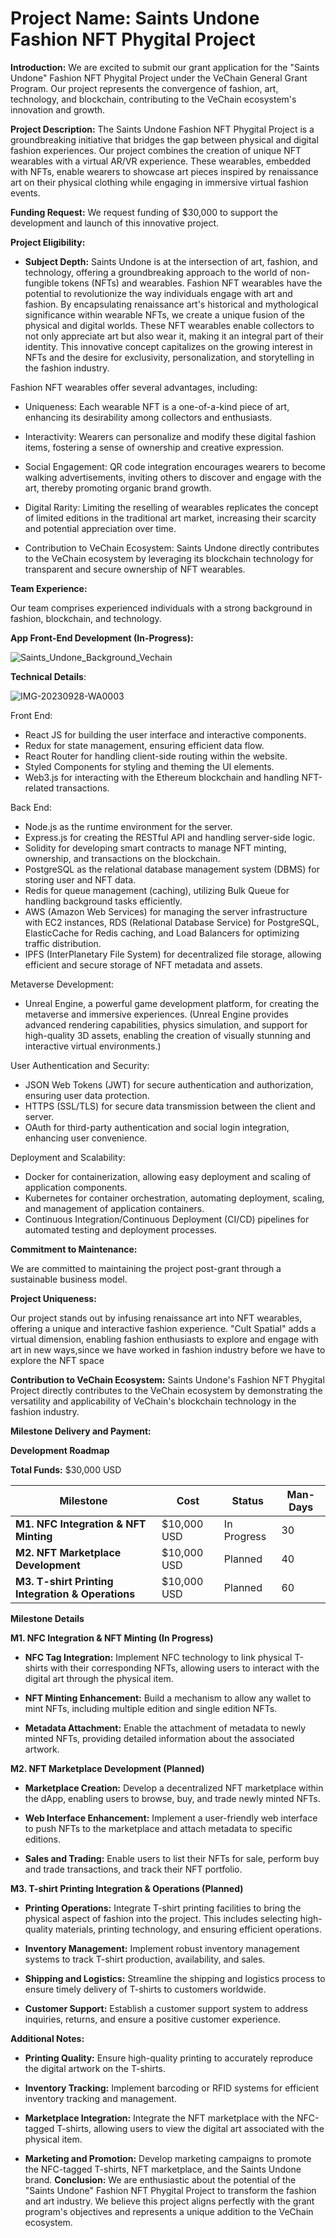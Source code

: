 # **Project Name:** Saints Undone Fashion NFT Phygital Project

**Introduction:** We are excited to submit our grant application for the "Saints Undone" Fashion NFT Phygital Project under the VeChain General Grant Program. Our project represents the convergence of fashion, art, technology, and blockchain, contributing to the VeChain ecosystem's innovation and growth.

**Project Description:** The Saints Undone Fashion NFT Phygital Project is a groundbreaking initiative that bridges the gap between physical and digital fashion experiences. Our project combines the creation of unique NFT wearables with a virtual AR/VR experience. These wearables, embedded with NFTs, enable wearers to showcase art pieces inspired by renaissance art on their physical clothing while engaging in immersive virtual fashion events.

**Funding Request:** We request funding of $30,000 to support the development and launch of this innovative project.

**Project Eligibility:**

-   **Subject Depth:**
Saints Undone is at the intersection of art, fashion, and technology, offering a groundbreaking approach to the world of non-fungible tokens (NFTs) and wearables. Fashion NFT wearables have the potential to revolutionize the way individuals engage with art and fashion. By encapsulating renaissance art's historical and mythological significance within wearable NFTs, we create a unique fusion of the physical and digital worlds. These NFT wearables enable collectors to not only appreciate art but also wear it, making it an integral part of their identity. This innovative concept capitalizes on the growing interest in NFTs and the desire for exclusivity, personalization, and storytelling in the fashion industry.

Fashion NFT wearables offer several advantages, including:

- Uniqueness: Each wearable NFT is a one-of-a-kind piece of art, enhancing its desirability among collectors and enthusiasts.

- Interactivity: Wearers can personalize and modify these digital fashion items, fostering a sense of ownership and creative expression.

- Social Engagement: QR code integration encourages wearers to become walking advertisements, inviting others to discover and engage with the art, thereby promoting organic brand growth.

- Digital Rarity: Limiting the reselling of wearables replicates the concept of limited editions in the traditional art market, increasing their scarcity and potential appreciation over time.

- Contribution to VeChain Ecosystem: Saints Undone directly contributes to the VeChain ecosystem by leveraging its blockchain technology for transparent and secure ownership of NFT wearables.
    
**Team Experience:** 

Our team comprises experienced individuals with a strong background in fashion, blockchain, and technology.

**App Front-End Development (In-Progress):**

![Saints_Undone_Background_Vechain](https://github.com/Pranav9931/grant-program/assets/64951792/e343acc3-e854-459e-9066-1a444c1af229)

**Technical Details**:

![IMG-20230928-WA0003](https://github.com/Pranav9931/grant-program/assets/146246333/ee532dd8-0f4b-4dfe-a1b7-fe27fe0e2a01)

Front End:

  - React JS for building the user interface and interactive components.
  - Redux for state management, ensuring efficient data flow.
  - React Router for handling client-side routing within the website.
  - Styled Components for styling and theming the UI elements.
  - Web3.js for interacting with the Ethereum blockchain and handling NFT-related transactions.

Back End:

- Node.js as the runtime environment for the server.
- Express.js for creating the RESTful API and handling server-side logic.
- Solidity for developing smart contracts to manage NFT minting, ownership, and transactions on the blockchain.
- PostgreSQL as the relational database management system (DBMS) for storing user and NFT data.
- Redis for queue management (caching), utilizing Bulk Queue for handling background tasks efficiently.
- AWS (Amazon Web Services) for managing the server infrastructure with EC2 instances, RDS (Relational Database Service) for PostgreSQL, ElasticCache for Redis caching, and Load Balancers for optimizing traffic distribution.
- IPFS (InterPlanetary File System) for decentralized file storage, allowing efficient and secure storage of NFT metadata and assets.

Metaverse Development:

- Unreal Engine, a powerful game development platform, for creating the metaverse and immersive experiences.
  (Unreal Engine provides advanced rendering capabilities, physics simulation, and support for high-quality 3D assets, enabling the creation of visually stunning and interactive virtual environments.)

User Authentication and Security:

- JSON Web Tokens (JWT) for secure authentication and authorization, ensuring user data protection.
- HTTPS (SSL/TLS) for secure data transmission between the client and server.
- OAuth for third-party authentication and social login integration, enhancing user convenience.

Deployment and Scalability:

- Docker for containerization, allowing easy deployment and scaling of application components.
- Kubernetes for container orchestration, automating deployment, scaling, and management of application containers.
- Continuous Integration/Continuous Deployment (CI/CD) pipelines for automated testing and deployment processes.
  
**Commitment to Maintenance:** 

We are committed to maintaining the project post-grant through a sustainable business model.

**Project Uniqueness:** 

Our project stands out by infusing renaissance art into NFT wearables, offering a unique and interactive fashion experience. "Cult Spatial" adds a virtual dimension, enabling fashion enthusiasts to explore and engage with art in new ways,since we have worked in fashion industry before we have to explore the NFT space

**Contribution to VeChain Ecosystem:** 
Saints Undone's Fashion NFT Phygital Project directly contributes to the VeChain ecosystem by demonstrating the versatility and applicability of VeChain's blockchain technology in the fashion industry.


**Milestone Delivery and Payment:**

**Development Roadmap**

**Total Funds:** $30,000 USD

| Milestone | Cost | Status | Man-Days |
|-----------|------|--------|----------|
| **M1. NFC Integration & NFT Minting** | $10,000 USD | In Progress | 30 |
| **M2. NFT Marketplace Development** | $10,000 USD | Planned | 40 |
| **M3. T-shirt Printing Integration & Operations** | $10,000 USD | Planned | 60 |

**Milestone Details**

**M1. NFC Integration & NFT Minting (In Progress)**

- **NFC Tag Integration:** Implement NFC technology to link physical T-shirts with their corresponding NFTs, allowing users to interact with the digital art through the physical item.

- **NFT Minting Enhancement:** Build a mechanism to allow any wallet to mint NFTs, including multiple edition and single edition NFTs.

- **Metadata Attachment:** Enable the attachment of metadata to newly minted NFTs, providing detailed information about the associated artwork.

**M2. NFT Marketplace Development (Planned)**

- **Marketplace Creation:** Develop a decentralized NFT marketplace within the dApp, enabling users to browse, buy, and trade newly minted NFTs.

- **Web Interface Enhancement:** Implement a user-friendly web interface to push NFTs to the marketplace and attach metadata to specific editions.

- **Sales and Trading:** Enable users to list their NFTs for sale, perform buy and trade transactions, and track their NFT portfolio.

**M3. T-shirt Printing Integration & Operations (Planned)**

- **Printing Operations:** Integrate T-shirt printing facilities to bring the physical aspect of fashion into the project. This includes selecting high-quality materials, printing technology, and ensuring efficient operations.

- **Inventory Management:** Implement robust inventory management systems to track T-shirt production, availability, and sales.

- **Shipping and Logistics:** Streamline the shipping and logistics process to ensure timely delivery of T-shirts to customers worldwide.

- **Customer Support:** Establish a customer support system to address inquiries, returns, and ensure a positive customer experience.

**Additional Notes:**

- **Printing Quality:** Ensure high-quality printing to accurately reproduce the digital artwork on the T-shirts.

- **Inventory Tracking:** Implement barcoding or RFID systems for efficient inventory tracking and management.

- **Marketplace Integration:** Integrate the NFT marketplace with the NFC-tagged T-shirts, allowing users to view the digital art associated with the physical item.

- **Marketing and Promotion:** Develop marketing campaigns to promote the NFC-tagged T-shirts, NFT marketplace, and the Saints Undone brand.
**Conclusion:** We are enthusiastic about the potential of the "Saints Undone" Fashion NFT Phygital Project to transform the fashion and art industry. We believe this project aligns perfectly with the grant program's objectives and represents a unique addition to the VeChain ecosystem.
